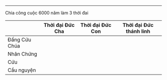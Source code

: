 
---
Chia công cuộc 6000 năm làm 3 thời đai

|               | Thời đại Đức Cha | Thời đại Đức Con | Thời đại Đức thánh linh |
| ------------- | ---------------- | ---------------- | ----------------------- |
| Đấng Cứu Chúa |                  |                  |                         |
| Nhân Chứng    |                  |                  |                         |
| Cứu           |                  |                  |                         |
| Cầu nguyện    |                  |                  |                         |
